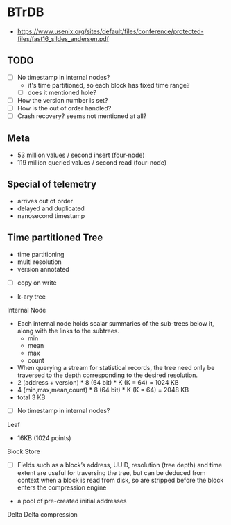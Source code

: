 # BTrDB

- https://www.usenix.org/sites/default/files/conference/protected-files/fast16_sildes_andersen.pdf

## TODO

- [ ] No timestamp in internal nodes?
  - it's time partitioned, so each block has fixed time range?
  - [ ] does it mentioned hole?
- [ ] How the version number is set?
- [ ] How is the out of order handled?
- [ ] Crash recovery? seems not mentioned at all?

## Meta

- 53 million values / second insert (four-node)
- 119 million queried values / second read (four-node)

## Special of telemetry

- arrives out of order
- delayed and duplicated
- nanosecond timestamp

## Time partitioned Tree

- time partitioning
- multi resolution
- version annotated
- [ ] copy on write
- k-ary tree

Internal Node

- Each internal node holds scalar summaries of the sub-trees below it, along with the links to the subtrees.
  - min
  - mean
  - max
  - count
- When querying a stream for statistical records, the tree need only be traversed to the depth corresponding to the desired resolution.
- 2 (address + version) * 8 (64 bit) * K (K = 64) = 1024 KB
- 4 (min,max,mean,count) *  8 (64 bit) * K (K = 64) = 2048 KB
- total 3 KB
- [ ] No timestamp in internal nodes?

Leaf

- 16KB (1024 points)

Block Store

- [ ] Fields such as a block’s address, UUID, resolution (tree depth) and time extent are useful for traversing the
tree, but can be deduced from context when a block is read from disk, so are stripped before the block enters the compression engine
- a pool of pre-created initial addresses

Delta Delta compression
